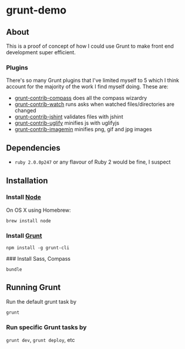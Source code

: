 grunt-demo
==========

## About

This is a proof of concept of how I could use Grunt to make front end development super efficient.

### Plugins

There's so many Grunt plugins that I've limited myself to 5 which I think account for the majority of the work I find myself doing. These are:

* [grunt-contrib-compass](https://github.com/gruntjs/grunt-contrib-compass) does all the compass wizardry
* [grunt-contrib-watch](https://github.com/gruntjs/grunt-contrib-watch) runs asks when watched files/directories are changed
* [grunt-contrib-jshint](https://github.com/gruntjs/grunt-contrib-jshint) validates files with jshint
* [grunt-contrib-uglify](https://github.com/gruntjs/grunt-contrib-uglify) minifies js with uglifyjs
* [grunt-contrib-imagemin](https://github.com/gruntjs/grunt-contrib-imagemin) minifies png, gif and jpg images

## Dependencies

* `ruby 2.0.0p247` or any flavour of Ruby 2 would be fine, I suspect

## Installation

### Install [Node](http://nodejs.org)

On OS X using Homebrew:

`brew install node`

### Install [Grunt](http://gruntjs.com)

`npm install -g grunt-cli`

### Install Sass, Compass

`bundle`

## Running Grunt

Run the default grunt task by

`grunt`

### Run specific Grunt tasks by

`grunt dev`, `grunt deploy`, etc
